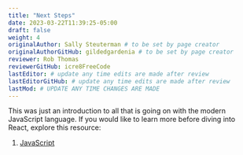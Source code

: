 ```yaml
---
title: "Next Steps"
date: 2023-03-22T11:39:25-05:00
draft: false
weight: 4
originalAuthor: Sally Steuterman # to be set by page creator
originalAuthorGitHub: gildedgardenia # to be set by page creator
reviewer: Rob Thomas
reviewerGitHub: icre8FreeCode
lastEditor: # update any time edits are made after review
lastEditorGitHub: # update any time edits are made after review
lastMod: # UPDATE ANY TIME CHANGES ARE MADE
---
```


This was just an introduction to all that is going on with the modern JavaScript language. If you would like to learn more before diving into React, explore this resource:

1. [JavaScript](http://localhost:8081/devdocs_en_javascript_2025-01/index)